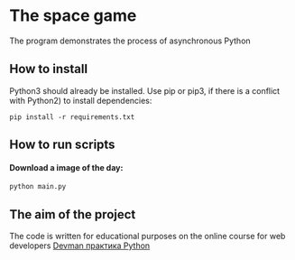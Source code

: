 # The space game

The program demonstrates the process of asynchronous Python

## How to install

Python3 should already be installed. 
Use pip or pip3, if there is a conflict with Python2) to install dependencies:

```
pip install -r requirements.txt
```


## How to run scripts

#### Download a image of the day: 

```
python main.py

```

## The aim of the project 
The code is written for educational purposes on the online course for web developers [Devman практика Python](https://dvmn.org/)
